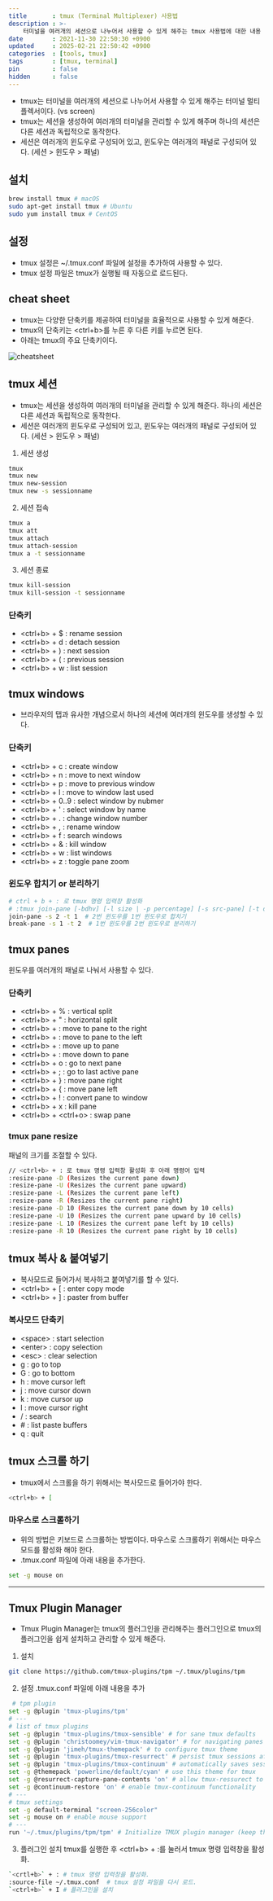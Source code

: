 ```yaml
---
title       : tmux (Terminal Multiplexer) 사용법
description : >-
    터미널을 여러개의 세션으로 나누어서 사용할 수 있게 해주는 tmux 사용법에 대한 내용
date        : 2021-11-30 22:50:30 +0900
updated     : 2025-02-21 22:50:42 +0900
categories  : [tools, tmux]
tags        : [tmux, terminal]
pin         : false
hidden      : false
---
```


- tmux는 터미널을 여러개의 세션으로 나누어서 사용할 수 있게 해주는 터미널 멀티플렉서이다. (vs screen)
- tmux는 세션을 생성하여 여러개의 터미널을 관리할 수 있게 해주며 하나의 세션은 다른 세션과 독립적으로 동작한다.
- 세션은 여러개의 윈도우로 구성되어 있고, 윈도우는 여러개의 패널로 구성되어 있다. (세션 > 윈도우 > 패널)

## 설치
```bash
brew install tmux # macOS
sudo apt-get install tmux # Ubuntu
sudo yum install tmux # CentOS
```

## 설정
- tmux 설정은 ~/.tmux.conf 파일에 설정을 추가하여 사용할 수 있다.
- tmux 설정 파일은 tmux가 실행될 때 자동으로 로드된다.

## cheat sheet
- tmux는 다양한 단축키를 제공하여 터미널을 효율적으로 사용할 수 있게 해준다.
- tmux의 단축키는 <ctrl+b>를 누른 후 다른 키를 누르면 된다.
- 아래는 tmux의 주요 단축키이다.

![cheatsheet](https://github.com/clang-engineer/clang-engineer.github.io/assets/39648594/a0c5a05e-7a05-40ea-bd1a-9afc4ad999f9)
 
## tmux 세션
- tmux는 세션을 생성하여 여러개의 터미널을 관리할 수 있게 해준다. 하나의 세션은 다른 세션과 독립적으로 동작한다.
- 세션은 여러개의 윈도우로 구성되어 있고, 윈도우는 여러개의 패널로 구성되어 있다. (세션 > 윈도우 > 패널)

1. 세션 생성
```bash
tmux
tmux new
tmux new-session
tmux new -s sessionname
```

2. 세션 접속
```bash
tmux a
tmux att
tmux attach
tmux attach-session
tmux a -t sessionname
```

3. 세션 종료
```bash
tmux kill-session
tmux kill-session -t sessionname
```

### 단축키
>
- <ctrl+b> + $ : rename session
- <ctrl+b> + d : detach session
- <ctrl+b> + ) : next session
- <ctrl+b> + ( : previous session
- <ctrl+b> + w : list session

## tmux windows
- 브라우저의 탭과 유사한 개념으로서 하나의 세션에 여러개의 윈도우를 생성할 수 있다.

### 단축키
>
- <ctrl+b> + c : create window
- <ctrl+b> + n : move to next window
- <ctrl+b> + p : move to previous window
- <ctrl+b> + l : move to window last used
- <ctrl+b> + 0..9 : select window by nubmer
- <ctrl+b> + ' : select window by name
- <ctrl+b> + . : change window number
- <ctrl+b> + , : rename window
- <ctrl+b> + f : search windows
- <ctrl+b> + & : kill window
- <ctrl+b> + w : list windows
- <ctrl+b> + z : toggle pane zoom

### 윈도우 합치기 or 분리하기
```sh
# ctrl + b + : 로 tmux 명령 입력창 활성화
# :tmux join-pane [-bdhv] [-l size | -p percentage] [-s src-pane] [-t dst-pane]
join-pane -s 2 -t 1  # 2번 윈도우를 1번 윈도우로 합치기
break-pane -s 1 -t 2  # 1번 윈도우를 2번 윈도우로 분리하기
```

## tmux panes
윈도우를 여러개의 패널로 나눠서 사용할 수 있다.

### 단축키
- <ctrl+b> + % : vertical split
- <ctrl+b> + " : horizontal split
- <ctrl+b> + <left> : move to pane to the right
- <ctrl+b> + <right> : move to pane to the left
- <ctrl+b> + <up> : move up to pane
- <ctrl+b> + <right> : move down to pane 
- <ctrl+b> + o : go to next pane
- <ctrl+b> + ; : go to last active pane
- <ctrl+b> + } : move pane right 
- <ctrl+b> + { : move pane left 
- <ctrl+b> + ! : convert pane to window 
- <ctrl+b> + x : kill pane
- <ctrl+b> + <ctrl+o> : swap pane

### tmux pane resize
패널의 크기를 조절할 수 있다.
```bash
// <ctrl+b> + : 로 tmux 명령 입력창 활성화 후 아래 명령어 입력
:resize-pane -D (Resizes the current pane down) 
:resize-pane -U (Resizes the current pane upward) 
:resize-pane -L (Resizes the current pane left) 
:resize-pane -R (Resizes the current pane right) 
:resize-pane -D 10 (Resizes the current pane down by 10 cells) 
:resize-pane -U 10 (Resizes the current pane upward by 10 cells) 
:resize-pane -L 10 (Resizes the current pane left by 10 cells) 
:resize-pane -R 10 (Resizes the current pane right by 10 cells) 
```

## tmux 복사 & 붙여넣기
- 복사모드로 들어가서 복사하고 붙여넣기를 할 수 있다.
- <ctrl+b> + [ : enter copy mode
- <ctrl+b> + ] : paster from buffer

### 복사모드 단축키
- \<space\> : start selection
- \<enter\> : copy selection
- \<esc\> : clear selection
- g : go to top
- G : go to bottom
- h : move cursor left
- j : move cursor down
- k : move cursor up
- l : move cursor right
- / : search
- \# : list paste buffers
- q : quit

## tmux 스크롤 하기
- tmux에서 스크롤을 하기 위해서는 복사모드로 들어가야 한다.

```bash
<ctrl+b> + [
```

### 마우스로 스크롤하기
- 위의 방법은 키보드로 스크롤하는 방법이다. 마우스로 스크롤하기 위해서는 마우스모드를 활성화 해야 한다.
- .tmux.conf 파일에 아래 내용을 추가한다.
 
```bash
set -g mouse on
```

---

## Tmux Plugin Manager
- Tmux Plugin Manager는 tmux의 플러그인을 관리해주는 플러그인으로 tmux의 플러그인을 쉽게 설치하고 관리할 수 있게 해준다.

1. 설치
```bash
git clone https://github.com/tmux-plugins/tpm ~/.tmux/plugins/tpm
```

2. 설정
.tmux.conf 파일에 아래 내용을 추가
```sh
 # tpm plugin
set -g @plugin 'tmux-plugins/tpm'
# ---
# list of tmux plugins
set -g @plugin 'tmux-plugins/tmux-sensible' # for sane tmux defaults
set -g @plugin 'christoomey/vim-tmux-navigator' # for navigating panes and vim/nvim with Ctrl-hjkl
set -g @plugin 'jimeh/tmux-themepack' # to configure tmux theme
set -g @plugin 'tmux-plugins/tmux-resurrect' # persist tmux sessions after computer restart
set -g @plugin 'tmux-plugins/tmux-continuum' # automatically saves sessions for you every 15 minutes
set -g @themepack 'powerline/default/cyan' # use this theme for tmux
set -g @resurrect-capture-pane-contents 'on' # allow tmux-ressurect to capture pane contents
set -g @continuum-restore 'on' # enable tmux-continuum functionality
# ---
# tmux settings
set -g default-terminal "screen-256color"
set -g mouse on # enable mouse support
# ---
run '~/.tmux/plugins/tpm/tpm' # Initialize TMUX plugin manager (keep this line at the very bottom of tmux.conf)
```

3. 플러그인 설치
tmux를 실행한 후 <ctrl+b> + :를 눌러서 tmux 명령 입력창을 활성화.
```bash
`<crtl+b>` + : # tmux 명령 입력창을 활성화.
:source-file ~/.tmux.conf  # tmux 설정 파일을 다시 로드.
`<ctrl+b>` + I # 플러그인을 설치
```